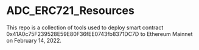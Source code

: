 # ADC_ERC721_Resources
This repo is a collection of tools used to deploy smart contract 0x41A0c75F239528E59E80F36fEE0743fb8371DC7D to Ethereum Mainnet on February 14, 2022.

